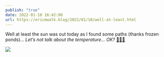 ```yaml
---
publish: "true"
date: 2022-01-10 16:42:00
url: https://ericmwalk.blog/2022/01/10/well-at-least.html
---
```


Well at least the sun was out today as I found some paths (thanks frozen ponds)… *Let’s not talk about the temperature... OK?*  [🏃🏻‍♂️](https://strava.com/activities/6503391999)


![](https://ericmwalk.blog/uploads/2022/3b407193b2.jpg)